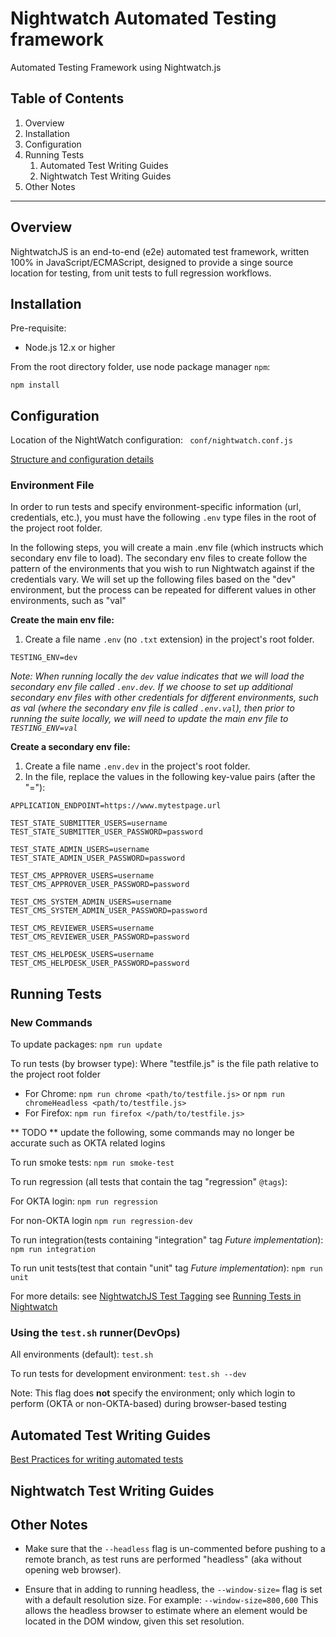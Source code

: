 # Nightwatch Automated Testing framework

Automated Testing Framework using Nightwatch.js
## Table of Contents

1. Overview
1. Installation
1. Configuration
1. Running Tests
    1. Automated Test Writing Guides
    1. Nightwatch Test Writing Guides
1. Other Notes
 
---
## Overview

NightwatchJS is an end-to-end (e2e) automated test framework, written 100% in JavaScript/ECMAScript, designed 
to provide a singe source location for testing, from unit tests to full regression workflows.

## Installation

Pre-requisite: 

- Node.js 12.x or higher


From the root directory folder, use node package manager `npm`:

`npm install`
   
## Configuration

Location of the NightWatch configuration: ``` conf/nightwatch.conf.js```

[Structure and configuration details](conf/README.md)
### Environment File
In order to run tests and specify environment-specific information (url, credentials, etc.), you must have
the following `.env` type files in the root of the project root folder.

In the following steps, you will create a main .env file (which instructs which secondary env file to load). The secondary env files to create follow the pattern of the environments that you wish to run Nightwatch against if the credentials vary. We will set up the following files based on the "dev" environment, but the process can be repeated for different values in other environments, such as "val"

**Create the main env file:**
1. Create a file name `.env` (no `.txt` extension) in the project's root folder.
```
TESTING_ENV=dev
```
*Note: When running locally the `dev` value indicates that we will load the secondary env file called `.env.dev`. If we choose to set up additional secondary env files with other credentials for different environments, such as val (where the secondary env file is called `.env.val`), then prior to running the suite locally, we will need to update the main env file to `TESTING_ENV=val`*

**Create a secondary env file:**
1. Create a file name `.env.dev` in the project's root folder.
1. In the file, replace the values in the following key-value pairs (after the "="):
```
APPLICATION_ENDPOINT=https://www.mytestpage.url

TEST_STATE_SUBMITTER_USERS=username
TEST_STATE_SUBMITTER_USER_PASSWORD=password

TEST_STATE_ADMIN_USERS=username
TEST_STATE_ADMIN_USER_PASSWORD=password

TEST_CMS_APPROVER_USERS=username
TEST_CMS_APPROVER_USER_PASSWORD=password

TEST_CMS_SYSTEM_ADMIN_USERS=username
TEST_CMS_SYSTEM_ADMIN_USER_PASSWORD=password

TEST_CMS_REVIEWER_USERS=username
TEST_CMS_REVIEWER_USER_PASSWORD=password

TEST_CMS_HELPDESK_USERS=username
TEST_CMS_HELPDESK_USER_PASSWORD=password
```

## Running Tests 

### **New Commands**
To update packages: `npm run update`

To run tests (by browser type):
Where "testfile.js" is the file path relative to the project root folder

- For Chrome: `npm run chrome <path/to/testfile.js>` or `npm run chromeHeadless <path/to/testfile.js>`
- For Firefox: `npm run firefox </path/to/testfile.js>`

** TODO ** update the following, some commands may no longer be accurate such as OKTA related logins

To run smoke tests: `npm run smoke-test`

To run regression (all tests that contain the tag "regression" `@tags`): 

For OKTA login: `npm run regression`

For non-OKTA login `npm run regression-dev`

To run integration(tests containing "integration" tag *Future implementation*):
`npm run integration`

To run unit tests(test that contain "unit" tag *Future implementation*):
`npm run unit`

For more details: 
see [NightwatchJS Test Tagging](https://nightwatchjs.org/guide/running-tests/test-tags.html)
see [Running Tests in Nightwatch](https://nightwatchjs.org/guide/running-tests/nightwatch-runner.html)

### Using the `test.sh` runner(DevOps)

All environments (default): `test.sh`

To run tests for development environment: `test.sh --dev` 

Note: This flag does **not** specify the environment; only which login to perform (OKTA or non-OKTA-based) during 
browser-based testing

## Automated Test Writing Guides

[Best Practices for writing automated tests](tests/README.md)

## Nightwatch Test Writing Guides

## Other Notes

- Make sure that the `--headless` flag is un-commented before pushing to a remote branch, as test runs are 
  performed "headless" (aka without opening web browser).
  
- Ensure that in adding to running headless, the `--window-size=` flag is set with a default resolution size.
For example: 
  `--window-size=800,600`
  This allows the headless browser to estimate where an element would be located in the DOM window, 
  given this set resolution.
  